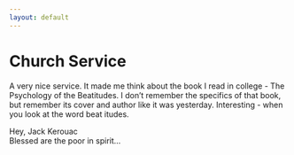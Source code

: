 ```yaml
---
layout: default
---
```

# Church Service

A very nice service.  It made me think about the book I read in college - The Psychology of the Beatitudes.
I don’t remember the specifics of that book, but remember its cover and author like it was yesterday.
Interesting - when you look at the word beat itudes.  

Hey, Jack Kerouac  
Blessed are the poor in spirit…